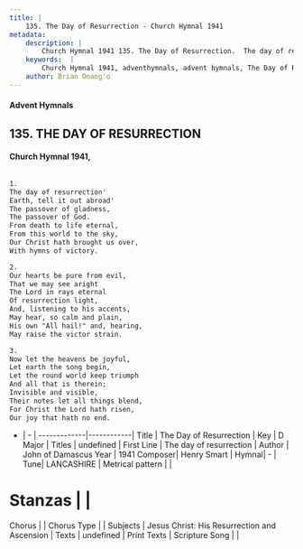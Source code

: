 ```yaml
---
title: |
    135. The Day of Resurrection - Church Hymnal 1941
metadata:
    description: |
        Church Hymnal 1941 135. The Day of Resurrection.  The day of resurrection'  Earth, tell it out abroad'  The passover of gladness,  The passover of God.  From death to life eternal,  From this world to the sky,  Our Christ hath brought us over,  With hymns of victory.  
    keywords:  |
        Church Hymnal 1941, adventhymnals, advent hymnals, The Day of Resurrection, The day of resurrection. 
    author: Brian Onang'o
---
```


#### Advent Hymnals
## 135. THE DAY OF RESURRECTION
####  Church Hymnal 1941,

```txt

1.
The day of resurrection' 
Earth, tell it out abroad' 
The passover of gladness, 
The passover of God. 
From death to life eternal, 
From this world to the sky, 
Our Christ hath brought us over, 
With hymns of victory. 

2.
Our hearts be pure from evil, 
That we may see aright 
The Lord in rays eternal 
Of resurrection light, 
And, listening to his accents, 
May hear, so calm and plain, 
His own "All hail!" and, hearing, 
May raise the victor strain. 

3.
Now let the heavens be joyful, 
Let earth the song begin, 
Let the round world keep triumph 
And all that is therein; 
Invisible and visible, 
Their notes let all things blend, 
For Christ the Lord hath risen, 
Our joy that hath no end.


```

- |   -  |
-------------|------------|
Title | The Day of Resurrection |
Key | D Major |
Titles | undefined |
First Line | The day of resurrection |
Author | John of Damascus
Year | 1941
Composer| Henry Smart |
Hymnal|  - |
Tune| LANCASHIRE |
Metrical pattern | |
# Stanzas |  |
Chorus |  |
Chorus Type |  |
Subjects | Jesus Christ: His Resurrection and Ascension |
Texts | undefined |
Print Texts | 
Scripture Song |  |
    
